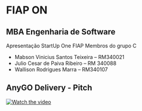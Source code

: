 # FIAP ON
## MBA Engenharia de Software

Apresentação StartUp One FIAP
Membros do grupo C
- Mabson Vinicius Santos Teixeira – RM340021
- Julio Cesar de Paiva Ribeiro – RM 340088
- Wallison Rodrigues Marra – RM340107

## AnyGO Delivery - Pitch
[![Watch the video](https://img.youtube.com/vi/Uedgmf9UcUE/maxresdefault.jpg)](https://youtu.be/Uedgmf9UcUE)

